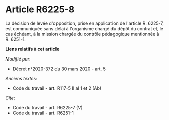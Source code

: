 # Article R6225-8

La décision de levée d'opposition, prise en application de l'article R. 6225-7, est communiquée sans délai à l'organisme
chargé du dépôt du contrat et, le cas échéant, à la mission chargée du contrôle pédagogique mentionnée à R. 6251-1.

**Liens relatifs à cet article**

_Modifié par_:

  - Décret n°2020-372 du 30 mars 2020 - art. 5

_Anciens textes_:

  - Code du travail - art. R117-5 II al 1 et 2 (Ab)

_Cite_:

  - Code du travail - art. R6225-7 (V)
  - Code du travail - art. R6251-1
